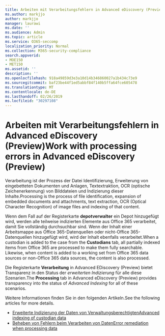 ```yaml
---
title: Arbeiten mit Verarbeitungsfehlern in Advanced eDiscovery (Preview)
ms.author: markjjo
author: markjjo
manager: laurawi
ms.date: ''
ms.audience: Admin
ms.topic: article
ms.service: O365-seccomp
localization_priority: Normal
ms.collection: M365-security-compliance
search.appverid:
- MOE150
- MET150
ms.assetid: ''
description: ''
ms.openlocfilehash: 918a49859d3e3a10d14b346860027a1b434c73e9
ms.sourcegitcommit: baf23be44f1ed5abbf84f140b5ffa64fce605478
ms.translationtype: MT
ms.contentlocale: de-DE
ms.lasthandoff: 02/26/2019
ms.locfileid: "30297108"
---
```

# <a name="work-with-processing-errors-in-advanced-ediscovery-preview"></a><span data-ttu-id="52b2c-102">Arbeiten mit Verarbeitungsfehlern in Advanced eDiscovery (Preview)</span><span class="sxs-lookup"><span data-stu-id="52b2c-102">Work with processing errors in Advanced eDiscovery (Preview)</span></span>

<span data-ttu-id="52b2c-103">Verarbeitung ist der Prozess der Datei Identifizierung, Erweiterung von eingebetteten Dokumenten und Anlagen, Textextraktion, OCR (optische Zeichenerkennung) von Bilddateien und Indizierung dieser Inhalte.</span><span class="sxs-lookup"><span data-stu-id="52b2c-103">Processing is the process of file identification, expansion of embedded documents and attachments, text extraction, OCR (Optical Character Recognition) of image files and indexing of that content.</span></span>  

<span data-ttu-id="52b2c-p101">Wenn dem Fall auf der Registerkarte **depotverwalter** ein Depot hinzugefügt wird, werden alle teilweise indizierten Elemente aus Office 365 verarbeitet, damit Sie vollständig durchsuchbar sind.  Wenn der Inhalt einer Arbeitsmappe aus Office 365-Datenquellen oder nicht-Office 365-Datenquellen hinzugefügt wird, wird der Inhalt ebenfalls verarbeitet.</span><span class="sxs-lookup"><span data-stu-id="52b2c-p101">When a custodian is added to the case from the **Custodians** tab, all partially indexed items from Office 365 are processed to make them fully searchable.  Likewise, when content is added to a working set from Office 365 data sources or non-Office 365 data sources, the content is also processed.</span></span>

<span data-ttu-id="52b2c-106">Die Registerkarte **Verarbeitung** in Advanced EDiscovery (Preview) bietet Transparenz in den Status der *erweiterten Indizierung* für alle diese Szenarien.</span><span class="sxs-lookup"><span data-stu-id="52b2c-106">The **Processing** tab in Advanced eDiscovery (Preview) provides transparency into the status of *Advanced Indexing* for all of these scenarios.</span></span>

<span data-ttu-id="52b2c-107">Weitere Informationen finden Sie in den folgenden Artikeln.</span><span class="sxs-lookup"><span data-stu-id="52b2c-107">See the following articles for more details.</span></span>

- [<span data-ttu-id="52b2c-108">Erweiterte Indizierung der Daten von Verwaltungsberechtigten</span><span class="sxs-lookup"><span data-stu-id="52b2c-108">Advanced indexing of custodian data</span></span>](indexing-custodian-data.md)
- [<span data-ttu-id="52b2c-109">Beheben von Fehlern beim Verarbeiten von Daten</span><span class="sxs-lookup"><span data-stu-id="52b2c-109">Error remediation when processing data</span></span>](error-remediation.md)
